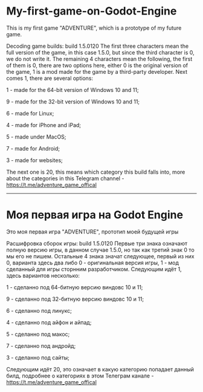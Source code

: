 # My-first-game-on-Godot-Engine

This is my first game "ADVENTURE", which is a prototype of my future game.

Decoding game builds:
build 1.5.0120
The first three characters mean the full version of the game, in this case 1.5.0, but since the third character is 0, we do not write it. The remaining 4 characters mean the following, the first of them is 0, there are two options here, either 0 is the original version of the game, 1 is a mod made for the game by a third-party developer. Next comes 1, there are several options:

1 - made for the 64-bit version of Windows 10 and 11;

9 - made for the 32-bit version of Windows 10 and 11;

6 - made for Linux;

4 - made for iPhone and iPad;

5 - made under MacOS;

7 - made for Android;

3 - made for websites;

The next one is 20, this means which category this build falls into, more about the categories in this Telegram channel - https://t.me/adventure_game_offical

------------------------------------------------------------------------------------------------------------------------------------------------------------------

# Моя первая игра на Godot Engine

Это моя первая игра "ADVENTURE", прототип моей будущей игры

Расшифровка сборок игры:
build 1.5.0120
Первые три знака означают полную версию игры, в данном случае 1.5.0, но так как третий знак 0 то мы его не пишем. Остальные 4 знака значат следующее, первый из них 0, варианта здесь два либо 0 - оригинальная версия игры, 1 - мод сделанный для игры сторнним разработчиком. Следующим идёт 1, здесь вариантов несколько:

1 - сделанно под 64-битную версию виндовс 10 и 11;

9 - сделанно под 32-битную версию виндовс 10 и 11;

6 - сделанно под линукс;

4 - сделанно под айфон и айпад;

5 - сделанно под макос;

7 - сделанно под андройд;

3 - сделанно под сайты;

Следующим идёт 20, это означает в какую категорию попадает данный билд, подробнее о категориях в этом Телеграм канале - https://t.me/adventure_game_offical
